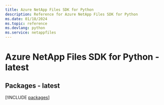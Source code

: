 ```yaml
---
title: Azure NetApp Files SDK for Python
description: Reference for Azure NetApp Files SDK for Python
ms.date: 01/18/2024
ms.topic: reference
ms.devlang: python
ms.service: netappfiles
---
```

# Azure NetApp Files SDK for Python - latest
## Packages - latest
[!INCLUDE [packages](netapp-files-index.md)]
